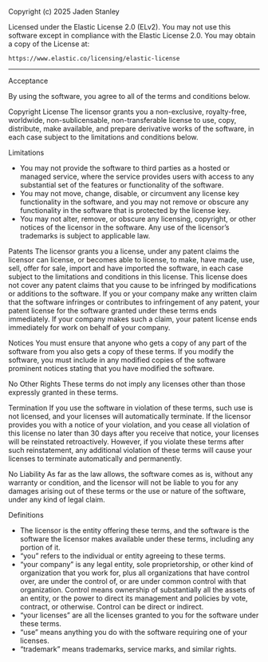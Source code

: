 Copyright (c) 2025 Jaden Stanley

Licensed under the Elastic License 2.0 (ELv2).
You may not use this software except in compliance with the Elastic License 2.0.
You may obtain a copy of the License at:

    https://www.elastic.co/licensing/elastic-license

---

Acceptance

By using the software, you agree to all of the terms and conditions below.

Copyright License
The licensor grants you a non-exclusive, royalty-free, worldwide, non-sublicensable,
non-transferable license to use, copy, distribute, make available, and prepare
derivative works of the software, in each case subject to the limitations and
conditions below.

Limitations
- You may not provide the software to third parties as a hosted or managed service,
  where the service provides users with access to any substantial set of the
  features or functionality of the software.
- You may not move, change, disable, or circumvent any license key functionality
  in the software, and you may not remove or obscure any functionality in the
  software that is protected by the license key.
- You may not alter, remove, or obscure any licensing, copyright, or other
  notices of the licensor in the software. Any use of the licensor’s trademarks
  is subject to applicable law.

Patents
The licensor grants you a license, under any patent claims the licensor can
license, or becomes able to license, to make, have made, use, sell, offer for
sale, import and have imported the software, in each case subject to the
limitations and conditions in this license. This license does not cover any
patent claims that you cause to be infringed by modifications or additions to
the software. If you or your company make any written claim that the software
infringes or contributes to infringement of any patent, your patent license for
the software granted under these terms ends immediately. If your company makes
such a claim, your patent license ends immediately for work on behalf of your
company.

Notices
You must ensure that anyone who gets a copy of any part of the software from you
also gets a copy of these terms. If you modify the software, you must include in
any modified copies of the software prominent notices stating that you have
modified the software.

No Other Rights
These terms do not imply any licenses other than those expressly granted in
these terms.

Termination
If you use the software in violation of these terms, such use is not licensed,
and your licenses will automatically terminate. If the licensor provides you
with a notice of your violation, and you cease all violation of this license no
later than 30 days after you receive that notice, your licenses will be
reinstated retroactively. However, if you violate these terms after such
reinstatement, any additional violation of these terms will cause your licenses
to terminate automatically and permanently.

No Liability
As far as the law allows, the software comes as is, without any warranty or
condition, and the licensor will not be liable to you for any damages arising
out of these terms or the use or nature of the software, under any kind of
legal claim.

Definitions
- The licensor is the entity offering these terms, and the software is the
  software the licensor makes available under these terms, including any portion
  of it.
- “you” refers to the individual or entity agreeing to these terms.
- “your company” is any legal entity, sole proprietorship, or other kind of
  organization that you work for, plus all organizations that have control over,
  are under the control of, or are under common control with that organization.
  Control means ownership of substantially all the assets of an entity, or the
  power to direct its management and policies by vote, contract, or otherwise.
  Control can be direct or indirect.
- “your licenses” are all the licenses granted to you for the software under
  these terms.
- “use” means anything you do with the software requiring one of your licenses.
- “trademark” means trademarks, service marks, and similar rights.